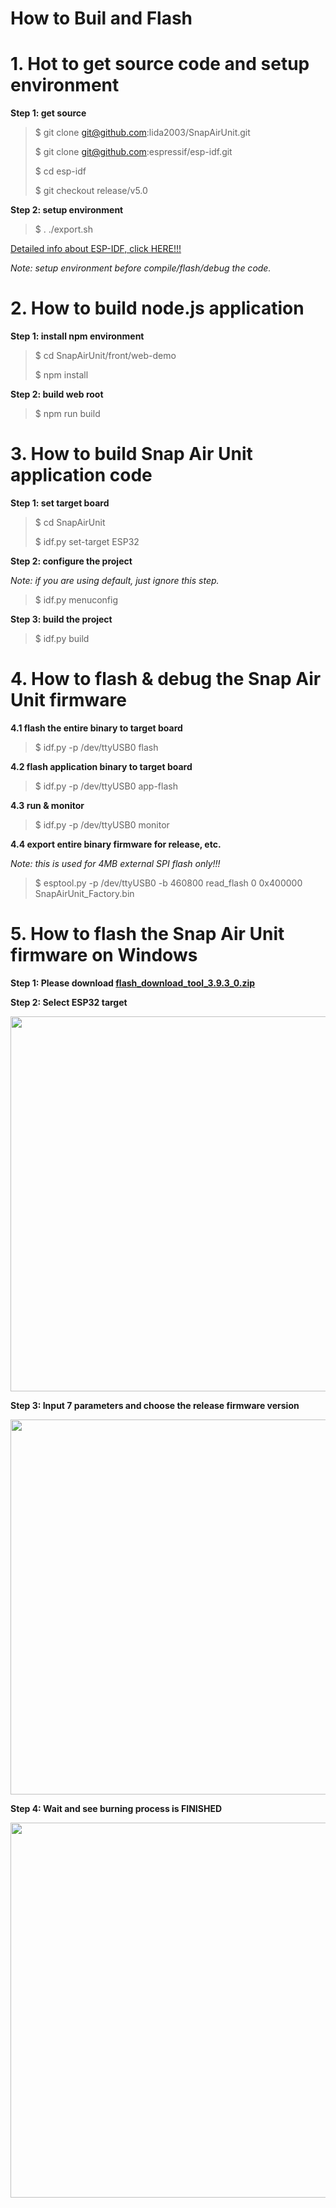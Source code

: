 # **How to Buil and Flash**

# 1. Hot to get source code and setup environment

**Step 1: get source**

> $ git clone git@github.com:lida2003/SnapAirUnit.git
>
> $ git clone git@github.com:espressif/esp-idf.git
>
> $ cd esp-idf
>
> $ git checkout release/v5.0

**Step 2: setup environment**

> $ . ./export.sh

[Detailed info about ESP-IDF, click HERE!!!](https://github.com/espressif/esp-idf/blob/master/README_CN.md)

*Note: setup environment before compile/flash/debug the code.*

# 2. How to build node.js application

**Step 1: install npm environment**

> $ cd SnapAirUnit/front/web-demo
>
> $ npm install

**Step 2: build web root**

> $ npm run build

# 3. How to build Snap Air Unit application code

**Step 1: set target board**

> $ cd SnapAirUnit
>
> $ idf.py set-target ESP32

**Step 2: configure the project**

*Note: if you are using default, just ignore this step.*

> $ idf.py menuconfig

**Step 3: build the project**

> $ idf.py build


# 4. How to flash & debug the Snap Air Unit firmware

**4.1 flash the entire binary to target board**

> $ idf.py -p /dev/ttyUSB0 flash

**4.2 flash application binary to target board**

> $ idf.py -p /dev/ttyUSB0 app-flash

**4.3 run & monitor**

> $ idf.py -p /dev/ttyUSB0 monitor

**4.4 export entire binary firmware for release, etc.**

*Note: this is used for 4MB external SPI flash only!!!*

> $ esptool.py -p /dev/ttyUSB0 -b 460800 read_flash 0 0x400000 SnapAirUnit_Factory.bin

# 5. How to flash the Snap Air Unit firmware on Windows

**Step 1: Please download [flash_download_tool_3.9.3_0.zip](https://www.espressif.com/sites/default/files/tools/flash_download_tool_3.9.3_0.zip)**

**Step 2: Select ESP32 target**

<image src="./images/windows_tool_burn_image_1.png" width="600">

**Step 3: Input 7 parameters and choose the release firmware version**

<image src="./images/windows_tool_burn_image_2.png" width="600">

**Step 4: Wait and see burning process is FINISHED**

<image src="./images/windows_tool_burn_image_3.png" width="600">
